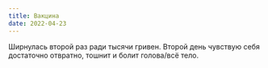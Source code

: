 ```yaml
---
title: Вакцина
date: 2022-04-23
---
```


Ширнулась второй раз ради тысячи гривен. Второй день чувствую себя достаточно отвратно, тошнит и болит голова/всё тело.
